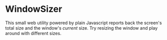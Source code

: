 # WindowSizer

This small web utility powered by plain Javascript reports back the screen's total size and the window's *current* size.
Try resizing the window and play around with different sizes.